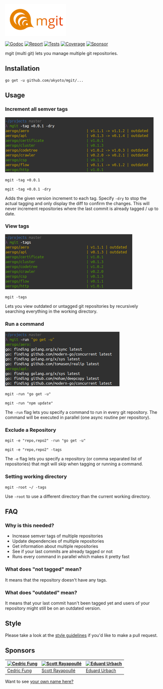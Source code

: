 ![mgit](docs/mgit.png)

[![Godoc][godoc-image]][godoc-url]
[![Report][report-image]][report-url]
[![Tests][tests-image]][tests-url]
[![Coverage][coverage-image]][coverage-url]
[![Sponsor][sponsor-image]][sponsor-url]

mgit (multi git) lets you manage multiple git repositories.

## Installation

```shell
go get -u github.com/akyoto/mgit/...
```

## Usage

### Increment all semver tags

![Increment semver minor version in all tags](docs/multi-tag-semver.png)

```shell
mgit -tag +0.0.1
```

```shell
mgit -tag +0.0.1 -dry
```

Adds the given version increment to each tag. Specify `-dry` to stop the actual tagging and only display the diff to confirm the changes. This will never increment repositories where the last commit is already tagged / up to date.

### View tags

![View git tags](docs/view-tags.png)

```shell
mgit -tags
```

Lets you view outdated or untagged git repositories by recursively searching everything in the working directory.

### Run a command

![Run command](docs/run-command.png)

```shell
mgit -run "go get -u"
```

```shell
mgit -run "npm update"
```

The `-run` flag lets you specify a command to run in every git repository. The command will be executed in parallel (one async routine per repository).

### Exclude a Repository

```shell
mgit -e "repo,repo2" -run "go get -u"
```

```shell
mgit -e "repo,repo2" -tags
```

The `-e` flag lets you specify a repository (or comma separated list of repositories) that mgit will skip when tagging or running a command.

### Setting working directory

```shell
mgit -root ~/ -tags
```

Use `-root` to use a different directory than the current working directory.

## FAQ

### Why is this needed?

* Increase semver tags of multiple repositories
* Update dependencies of multiple repositories
* Get information about multiple repositories
* See if your last commits are already tagged or not
* Runs every command in parallel which makes it pretty fast

### What does "not tagged" mean?

It means that the repository doesn't have any tags.

### What does "outdated" mean?

It means that your last commit hasn't been tagged yet and users of your repository might still be on an outdated version.

## Style

Please take a look at the [style guidelines](https://github.com/akyoto/quality/blob/master/STYLE.md) if you'd like to make a pull request.

## Sponsors

| [![Cedric Fung](https://avatars3.githubusercontent.com/u/2269238?s=70&v=4)](https://github.com/cedricfung) | [![Scott Rayapoullé](https://avatars3.githubusercontent.com/u/11772084?s=70&v=4)](https://github.com/soulcramer) | [![Eduard Urbach](https://avatars3.githubusercontent.com/u/438936?s=70&v=4)](https://twitter.com/eduardurbach) |
| --- | --- | --- |
| [Cedric Fung](https://github.com/cedricfung) | [Scott Rayapoullé](https://github.com/soulcramer) | [Eduard Urbach](https://eduardurbach.com) |

Want to see [your own name here?](https://github.com/users/akyoto/sponsorship)

[godoc-image]: https://godoc.org/github.com/akyoto/mgit?status.svg
[godoc-url]: https://godoc.org/github.com/akyoto/mgit
[report-image]: https://goreportcard.com/badge/github.com/akyoto/mgit
[report-url]: https://goreportcard.com/report/github.com/akyoto/mgit
[tests-image]: https://cloud.drone.io/api/badges/akyoto/mgit/status.svg
[tests-url]: https://cloud.drone.io/akyoto/mgit
[coverage-image]: https://codecov.io/gh/akyoto/mgit/graph/badge.svg
[coverage-url]: https://codecov.io/gh/akyoto/mgit
[sponsor-image]: https://img.shields.io/badge/github-donate-green.svg
[sponsor-url]: https://github.com/users/akyoto/sponsorship
